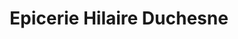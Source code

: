 ---
title: "Epicerie Hilaire Duchesne"
url: /notre-dame-des-monts/epicerie-hilaire-duchesne/
shop: Lebensmittel
---